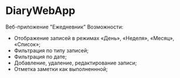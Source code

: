# DiaryWebApp
 Веб-приложение "Ежедневник"
Возможности:
- Отображение записей в режимах «День», «Неделя», «Месяц», «Список»;
- Фильтрация по типу записей;
- Фильтрация по дате;
- Добавление, удаление, редактирование записи;
- Отметка заметки как выполненнной;
